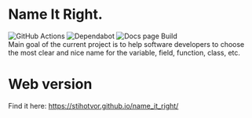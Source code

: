 # Name It Right. 
![GitHub Actions](https://img.shields.io/badge/github%20actions-%232671E5.svg?style=for-the-badge&logo=githubactions&logoColor=white) 
![Dependabot](https://img.shields.io/badge/dependabot-025E8C?style=for-the-badge&logo=dependabot&logoColor=white) 
![Docs page Build](https://github.com/Stihotvor/name_it_right/actions/workflows/ci.yml/badge.svg)  
Main goal of the current project is to help software developers to choose the most clear and nice name for the variable, 
field, function, class, etc.

# Web version
Find it here: https://stihotvor.github.io/name_it_right/
